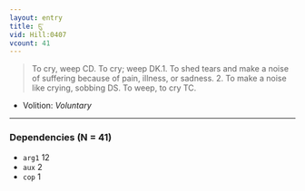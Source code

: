 ```yaml
---
layout: entry
title: ངུ་
vid: Hill:0407
vcount: 41
---
```

> To cry, weep CD\. To cry; weep DK\.1\. To shed tears and make a noise of suffering because of pain, illness, or sadness\. 2\. To make a noise like crying, sobbing DS\. To weep, to cry TC\.

* Volition: _Voluntary_

---

### Dependencies (N = 41)
* `arg1` 12
* `aux` 2
* `cop` 1
